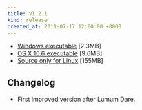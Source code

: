 ```yaml
---
title: v1.2.1
kind: release
created_at: 2011-07-17 12:00:00 +0000
---
```


* [Windows executable](http://github.com/downloads/Spooner/alpha_channel/alpha_channel_v1_2_1_WIN32.zip) [2.3MB]
* [OS X 10.6 executable](http://github.com/downloads/Spooner/alpha_channel/alpha_channel_v1_2_1_OSX_10_6.zip) [9.6MB]
* [Source only for Linux](http://github.com/downloads/Spooner/alpha_channel/alpha_channel_v1_2_1_SOURCE.zip) [155MB]

Changelog
---------

* First improved version after Lumum Dare.